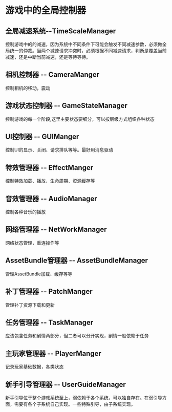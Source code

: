 # 游戏中的全局控制器
## 全局减速系统--TimeScaleManager
控制游戏中的的减速，因为系统中不同条件下可能会触发不同减速参数，必须做全局统一的仲裁。当两个减速请求冲突时，必须根据不同减速请求，判断是覆盖当前减速，还是中断当前减速，还是等待等待。
## 相机控制器 -- CameraManger
控制相机的移动，震动
## 游戏状态控制器 -- GameStateManager
控制游戏的每一个阶段,这里主要状态要细分，可以按层级方式组织各种状态
## UI控制器 -- GUIManger
控制UI的显示、关闭、请求排队等等。最好用消息驱动
## 特效管理器 -- EffectManger
控制特效加载、播放、生命周期、资源缓存等
## 音效管理器 -- AudioManager
控制各种音乐的播放
## 网络管理器 -- NetWorkManager
网络状态管理，重连操作等
## AssetBundle管理器 -- AssetBundleManager
管理AssetBundle加载、缓存等等
## 补丁管理器 -- PatchManger
管理补丁资源下载和更新
## 任务管理器 -- TaskManager
应该包含任务和剧情两部分，但二者可以分开实现，剧情一般依赖于任务
## 主玩家管理器 -- PlayerManger
记录玩家基础数据，各类状态
## 新手引导管理器 -- UserGuideManager
新手引导位于整个游戏系统至上，弱依赖于各个系统，可以独自存在。在弱引导方面，需要有各个子系统自己实现。一些特殊引导，由子系统实现。
